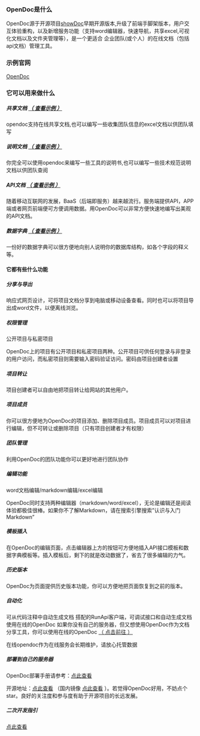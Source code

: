 ﻿### OpenDoc是什么

OpenDoc源于开源项目[showDoc](https://www.showdoc.com.cn/ "showDoc")早期开源版本,升级了前端手脚架版本，用户交互体验重构，以及新增服务功能（支持word编辑器，快速导航，共享excel,可视化文档以及文件夹管理等），是一个更适合 企业团队(或个人）的在线文档（包括api文档）管理工具。

### 示例官网 
[OpenDoc](https://www.opendoc.cc/show/index "OpenDoc")

### 它可以用来做什么

##### 共享文档 [（ 查看示例 ）](https://www.opendoc.cc/item-show/35?page_id=3962 "（ 查看示例 ）")
opendoc支持在线共享文档,也可以编写一些收集团队信息的excel文档以供团队填写

##### 说明文档 [（ 查看示例 ）](https://www.opendoc.cc/item-show/35?page_id=3952 "（ 查看示例 ）")
你完全可以使用opendoc来编写一些工具的说明书,也可以编写一些技术规范说明文档以供团队查阅

##### API文档 [（ 查看示例 ）](https://www.opendoc.cc/item-show/35?page_id=3930 "（ 查看示例 ）")
随着移动互联网的发展，BaaS（后端即服务）越来越流行。服务端提供API，APP端或者网页前端便可方便调用数据。用OpenDoc可以非常方便快速地编写出美观的API文档。

##### 数据字典 [（ 查看示例 ）](https://www.opendoc.cc/item-show/35?page_id=3931 "（ 查看示例 ）")
一份好的数据字典可以很方便地向别人说明你的数据库结构，如各个字段的释义等。



#### 它都有些什么功能
##### 分享与导出
响应式网页设计，可将项目文档分享到电脑或移动设备查看。同时也可以将项目导出成word文件，以便离线浏览。

##### 权限管理
公开项目与私密项目

OpenDoc上的项目有公开项目和私密项目两种。公开项目可供任何登录与非登录的用户访问，而私密项目则需要输入密码验证访问。密码由项目创建者设置

##### 项目转让

项目创建者可以自由地把项目转让给网站的其他用户。

##### 项目成员

你可以很方便地为OpenDoc的项目添加、删除项目成员。项目成员可以对项目进行编辑，但不可转让或删除项目（只有项目创建者才有权限）

##### 团队管理

利用OpenDoc的团队功能你可以更好地进行团队协作

##### 编辑功能
word文档编辑/markdown编辑/excel编辑

OpenDoc同时支持两种编辑器（markdown/word/excel），无论是编辑还是阅读体验都极佳很棒。如果你不了解Markdown，请在搜索引擎搜索”认识与入门 Markdown”

##### 模板插入

在OpenDoc的编辑页面，点击编辑器上方的按钮可方便地插入API接口模板和数据字典模板等。插入模板后，剩下的就是改动数据了，省去了很多编辑的力气。

##### 历史版本

OpenDoc为页面提供历史版本功能，你可以方便地把页面恢复到之前的版本。

##### 自动化
可从代码注释中自动生成文档
搭配的RunApi客户端，可调试接口和自动生成文档
使用在线的OpenDoc
如果你没有自己的服务器，但又想使用OpenDoc作为文档分享工具，你可以使用在线的OpenDoc [（ 点击前往 ）](https://www.opendoc.cc/item/index "（ 查看示例 ）")

在线opendoc作为在线服务会长期维护，请放心托管数据

##### 部署到自己的服务器
OpenDoc部署手册请参考：[点此查看](https://www.opendoc.cc/item-show/36?page_id=3935 "点此查看")

开源地址：[点此查看](https://github.com/xiayoumo/open-doc "点此查看") （国内镜像 [点此查看](https://gitee.com/xiayoumo/open-doc "点此查看") ）。若觉得OpenDoc好用，不妨点个star。良好的关注度和参与度有助于开源项目的长远发展。

##### 二次开发指引

[点此查看](https://www.opendoc.cc/item-show/36?page_id=3942 "点此查看")
